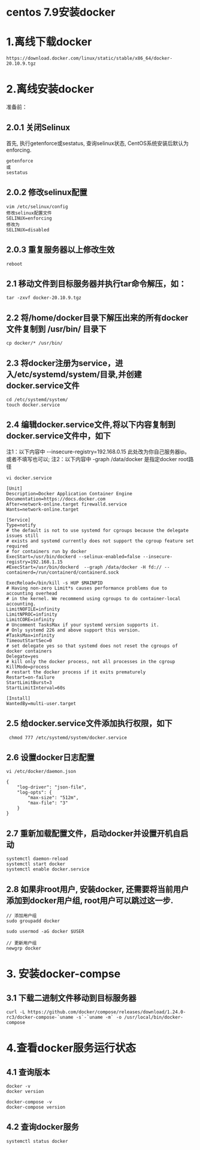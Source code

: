 # centos 7.9安装docker

# 1.离线下载docker
```
https://download.docker.com/linux/static/stable/x86_64/docker-20.10.9.tgz
```

# 2.离线安装docker
准备前：
## 2.0.1 关闭Selinux
首先, 执行getenforce或sestatus, 查询selinux状态, CentOS系统安装后默认为enforcing.
```
getenforce
或
sestatus
```

## 2.0.2 修改selinux配置
```shell
vim /etc/selinux/config
修改selinux配置文件
SELINUX=enforcing
修改为
SELINUX=disabled
```

## 2.0.3 重复服务器以上修改生效
```shell
reboot 
```

## 2.1 移动文件到目标服务器并执行tar命令解压，如：
```
tar -zxvf docker-20.10.9.tgz

```
## 2.2 将/home/docker目录下解压出来的所有docker文件复制到 /usr/bin/ 目录下
```
cp docker/* /usr/bin/
```
## 2.3 将docker注册为service，进入/etc/systemd/system/目录,并创建docker.service文件
```shell
cd /etc/systemd/system/
touch docker.service
```

## 2.4 编辑docker.service文件,将以下内容复制到docker.service文件中，如下
注1：以下内容中 --insecure-registry=192.168.0.15 此处改为你自己服务器ip。 或者不填写也可以;
注2：以下内容中 -graph /data/docker 是指定docker root路径
```shell
vi docker.service

[Unit]
Description=Docker Application Container Engine
Documentation=https://docs.docker.com
After=network-online.target firewalld.service
Wants=network-online.target

[Service]
Type=notify
# the default is not to use systemd for cgroups because the delegate issues still
# exists and systemd currently does not support the cgroup feature set required
# for containers run by docker
ExecStart=/usr/bin/dockerd --selinux-enabled=false --insecure-registry=192.168.1.15
#ExecStart=/usr/bin/dockerd  --graph /data/docker -H fd:// --containerd=/run/containerd/containerd.sock

ExecReload=/bin/kill -s HUP $MAINPID
# Having non-zero Limit*s causes performance problems due to accounting overhead
# in the kernel. We recommend using cgroups to do container-local accounting.
LimitNOFILE=infinity
LimitNPROC=infinity
LimitCORE=infinity
# Uncomment TasksMax if your systemd version supports it.
# Only systemd 226 and above support this version.
#TasksMax=infinity
TimeoutStartSec=0
# set delegate yes so that systemd does not reset the cgroups of docker containers
Delegate=yes
# kill only the docker process, not all processes in the cgroup
KillMode=process
# restart the docker process if it exits prematurely
Restart=on-failure
StartLimitBurst=3
StartLimitInterval=60s

[Install]
WantedBy=multi-user.target

```

## 2.5 给docker.service文件添加执行权限，如下
```shell
 chmod 777 /etc/systemd/system/docker.service
```

## 2.6 设置docker日志配置

```shell
vi /etc/docker/daemon.json

{
	"log-driver": "json-file",
	"log-opts": {
		"max-size": "512m",
		"max-file": "3"
	} 
}
```

## 2.7 重新加载配置文件，启动docker并设置开机自启动
```shell
systemctl daemon-reload
systemctl start docker
systemctl enable docker.service
```

## 2.8 如果非root用户, 安装docker, 还需要将当前用户添加到docker用户组, root用户可以跳过这一步.
```
// 添加用户组
sudo groupadd docker

sudo usermod -aG docker $USER

// 更新用户组
newgrp docker 
```
# 3. 安装docker-compse

## 3.1 下载二进制文件移动到目标服务器

```shell
curl -L https://github.com/docker/compose/releases/download/1.24.0-rc3/docker-compose-`uname -s`-`uname -m` -o /usr/local/bin/docker-compose
```
# 4.查看docker服务运行状态

## 4.1 查询版本

```shell
docker -v  
docker version 

docker-compose -v
docker-compose version
```

## 4.2 查询docker服务
``` 
systemctl status docker 
```